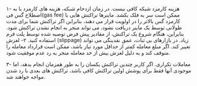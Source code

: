 ۱- هزینه کارمزد شبکه کافی نیست. در زمان ازدحام شبکه، هزینه های کارمزد یا به اصطلاح گس فی(gas fee) ممکن است سر به فلک بکشد. ماینرها تراکنش هایی با کارمزد گس بالاتر را در اولویت قرار می دهند، بنابراین اگر تراکنش شما برای مدت طولانی توسط یک ماینر دریافت نشود، می تواند منجر به انجام نشدن تراکنش شود. بنابراین، هنگام شروع یک تراکنش، از مقادیر پیش فرض توصیه شده توسط پلت فرم استفاده کنید.
۲- لغزش (slippage) زیاد. در بازارهای بی ثبات، عمق نقدینگی می تواند تغییر کند. اگر مبلغ معامله کمتر از حداقل مورد نیاز باشد، ممکن است قرارداد معامله را متوقف کند و به دلیل لغزش بیش از حد معامله منجر به رد عدم موفقیت شود.

۳- معاملات تکراری. اگر کاربر چندین تراکنش یکسان را به طور همزمان انجام بدهد، اما موجودی آنها فقط برای پوشش اولین تراکنش کافی باشد، تراکنش های بعدی با رد شدن مواجه خواهند شد.
